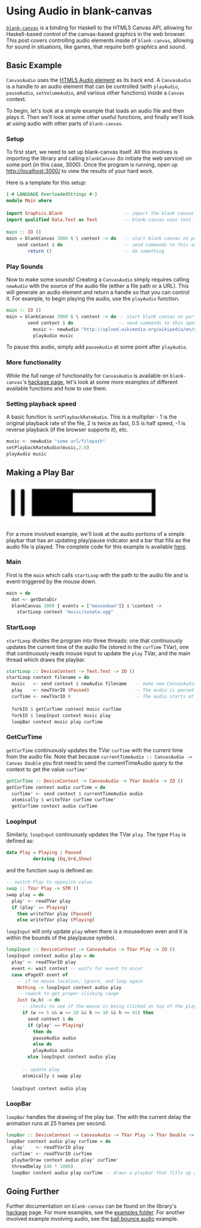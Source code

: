 # Using Audio in blank-canvas

[`blank-canvas`](https://hackage.haskell.org/package/blank-canvas) is a binding for Haskell to the HTML5 Canvas API, allowing for Haskell-based control of the canvas-based graphics in the web browser. This post covers controlling audio elements inside of `blank-canvas`, allowing for sound in situations, like games, that require both graphics and sound.

## Basic Example
`CanvasAudio` uses the [HTML5 Audio element](https://developer.mozilla.org/en-US/docs/Web/HTML/Element/audio) as its back end.  A `CanvasAudio` is a handle to an audio element that can be controlled (with `playAudio`,
`pauseAudio`, `setVolumeAudio`, and various other functions) inside a `Canvas` context. 

To begin, let's look at a simple example that loads an audio file and then plays it. Then we'll look at some 
other useful functions, and finally we'll look at using audio with other parts of `blank-canvas`.

### Setup
To first start, we need to set up blank-canvas itself. All this involves is importing the library and calling `blankCanvas` (to initiate the web service) on some port (in this case, 3000). Once the program is running, open up [http://localhost:3000/](http://localhost:3000/) to view the results of your hard work.

Here is a template for this setup:

````Haskell
{-# LANGUAGE OverloadedStrings #-}
module Main where

import Graphics.Blank						-- import the blank canvas
import qualified Data.Text as Text			-- blank-canvas uses text for all of its string needs

main :: IO ()
main = blankCanvas 3000 $ \ context -> do	-- start blank canvas on port 3000
	send context $ do						-- send commands to this specific context
		return ()							-- do something
````

### Play Sounds

Now to make some sounds! Creating a `CanvasAudio` simply requires calling `newAudio` with 
the source of the audio file (either a file path or a URL). 
This will generate an audio element and return a handle so that you can control it. 
For example, to begin playing the audio, use the `playAudio` function.

````Haskell
main :: IO ()
main = blankCanvas 3000 $ \ context -> do -- start blank canvas on port 3000
        send context $ do                 -- send commands to this specific context
          music <- newAudio "http://upload.wikimedia.org/wikipedia/en/d/df/Florence_Foster_Jenkins_H%C3%B6lle_Rache.ogg" -- initialize a new audio context
          playAudio music

````

To pause this audio, simply add `pauseAudio` at some point after `playAudio`.

### More functionality

While the full range of functionality for `CanvasAudio` is available on `blank-canvas`'s [hackage page](http://hackage.haskell.org/package/blank-canvas-0.6/docs/Graphics-Blank.html), let's look at some more examples of
different available functions and how to use them.

### Setting playback speed

A basic function is `setPlaybackRateAudio`. This is a multiplier - 1 is the original playback rate 
of the file, 2 is twice as fast, 0.5 is half speed, -1 is reverse playback (if the browser supports
it), etc.

````Haskell
music <- newAudio "some url/filepath"
setPlaybackRateAudio(music,2.0)
playAudio music
````

## Making a Play Bar
![](images/playbar.png)

For a more involved example, we'll look at the audio portions of a simple playbar that has an updating play/pause indicator and a bar that fills as the audio file is played. The complete code for this example is available [here](https://github.com/ku-fpg/blank-canvas/blob/master/examples/playbar/Main.hs).

### Main
First is the `main` which calls `startLoop` with the path to the audio file and is event-triggered by the mouse down.

````Haskell
main = do
  dat <- getDataDir
  blankCanvas 3000 { events = ["mousedown"]} $ \context ->
    startLoop context "music/sonata.ogg"
````

### StartLoop
`startLoop` divides the program into three threads: one that continuously updates the current time of the audio file (stored in the `curTime` TVar), one that continuously reads mouse input to update the `play` TVar, and the main thread which draws the playbar. 

````Haskell
startLoop :: DeviceContext -> Text.Text -> IO ()
startLoop context filename = do
  music   <- send context $ newAudio filename	-- make new CanvasAudio
  play    <- newTVarIO (Paused)					-- The audio is paused when the page loads
  curTime <- newTVarIO 0						-- The audio starts at the beginning

  forkIO $ getCurTime context music curTime
  forkIO $ loopInput context music play
  loopBar context music play curTime

````

### GetCurTime
`getCurTime` continuously updates the TVar `curTime` with the current time from the audio file. Note that
because `currentTimeAudio :: CanvasAudio -> Canvas Double` you first need to send the currentTimeAudio query to the context to get the value `curTime'`

````Haskell
getCurTime :: DeviceContext -> CanvasAudio -> TVar Double -> IO ()
getCurTime context audio curTime = do
  curTime' <- send context $ currentTimeAudio audio
  atomically $ writeTVar curTime curTime'
  getCurTime context audio curTime
````

### LoopInput

Similarly, `loopInput` continuously updates the TVar `play`. The type `Play` is defined as:

````Haskell
data Play = Playing | Paused
          deriving (Eq,Ord,Show)
````

and the function `swap` is defined as:

````Haskell
-- switch Play to opposite value
swap :: TVar Play -> STM ()
swap play = do
  play' <- readTVar play
  if (play' == Playing)
    then writeTVar play (Paused)
    else writeTVar play (Playing)
````

`loopInput` will only update `play` when there is a mousedown even and it is within the bounds of
the play/pause symbol.

````Haskell
loopInput :: DeviceContext -> CanvasAudio -> TVar Play -> IO ()
loopInput context audio play = do
  play' <- readTVarIO play
  event <- wait context -- waits for event to occur
  case ePageXY event of
    -- if no mouse location, ignore, and loop again
    Nothing -> loopInput context audio play
    -- rework to get proper clicking range
    Just (w,h) -> do
      -- checks to see if the mouse is being clicked on top of the play/pause button
      if (w >= 5 && w <= 28 && h >= 10 && h <= 41) then
        send context $ do
        if (play' == Playing)
          then do
          pauseAudio audio
          else do
          playAudio audio
        else loopInput context audio play

      -- update play
      atomically $ swap play
    
  loopInput context audio play
````

### LoopBar

`loopBar` handles the drawing of the play bar. The with the current delay the animation runs at 25 frames per second.

````Haskell
loopBar :: DeviceContext -> CanvasAudio -> TVar Play -> TVar Double -> IO ()
loopBar context audio play curTime = do
  play'    <- readTVarIO play
  curTime' <- readTVarIO curTime
  playbarDraw context audio play' curTime'
  threadDelay (40 * 1000)
  loopBar context audio play curTime -- draws a playbar that fills up as the current time gets larger
````

## Going Further
Further documentation on `blank-canvas` can be found on the library's [hackage](https://github.com/ku-fpg/blank-canvas/blob/master/examples/bounceAudio/Main.hs) page. For more examples, see the [examples folder](https://github.com/ku-fpg/blank-canvas/tree/master/examples).
For another involved example involving audio, see the [ball bounce audio](https://github.com/ku-fpg/blank-canvas/blob/master/examples/bounceAudio/Main.hs) example.

